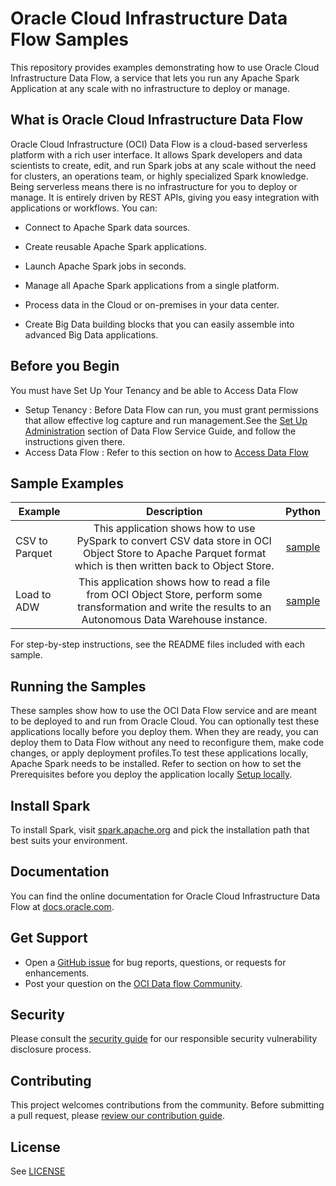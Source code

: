 # Oracle Cloud Infrastructure Data Flow Samples

This repository provides examples demonstrating how to use Oracle Cloud Infrastructure Data Flow, a service that lets you run any Apache Spark Application  at any scale with no infrastructure to deploy or manage.

## What is Oracle Cloud Infrastructure Data Flow

Oracle Cloud Infrastructure (OCI) Data Flow is a cloud-based serverless platform with a rich user interface. It allows Spark developers and data scientists to create, edit, and run Spark jobs at any scale without the need for clusters, an operations team, or highly specialized Spark knowledge. Being serverless means there is no infrastructure for you to deploy or manage. It is entirely driven by REST APIs, giving you easy integration with applications or workflows. You can:

* Connect to Apache Spark data sources.

* Create reusable Apache Spark applications.

* Launch Apache Spark jobs in seconds.

* Manage all Apache Spark applications from a single platform.

* Process data in the Cloud or on-premises in your data center.

* Create Big Data building blocks that you can easily assemble into advanced Big Data applications.

## Before you Begin

You must have Set Up Your Tenancy and be able to Access Data Flow

* Setup Tenancy : Before Data Flow can run, you must grant permissions that allow effective log capture and run management.See the [Set Up Administration](https://docs.oracle.com/iaas/data-flow/using/dfs_getting_started.htm#set_up_admin) section of Data Flow Service Guide, and follow the instructions given there.  
* Access Data Flow : Refer to this section on how to [Access Data Flow](https://docs.oracle.com/en-us/iaas/data-flow/data-flow-tutorial/getting-started/dfs_tut_get_started.htm#access_ui)

## Sample Examples

| Example            | Description | Python |
|-------------------|:-----------:|:------:|
| CSV to Parquet    |This application shows how to use PySpark to convert CSV data store in OCI Object Store to Apache Parquet format which is then written back to Object Store.              |[sample](./python/csv_to_parquet)|
| Load to ADW       |This application shows how to read a file from OCI Object Store, perform some transformation and write the results to an Autonomous Data Warehouse instance.              |[sample](./python/loadadw)|

For step-by-step instructions, see the README files included with each sample.

## Running the Samples

These samples show how to use the OCI Data Flow service and are meant to be deployed to and run from Oracle Cloud. You can optionally test these applications locally before you deploy them.  When they are ready, you can deploy them to Data Flow without any need to reconfigure them, make code changes, or apply deployment profiles.To test these applications locally, Apache Spark needs to be installed. Refer to section on how to set the Prerequisites before you deploy the application locally [Setup locally](https://docs.oracle.com/en-us/iaas/data-flow/data-flow-tutorial/develop-apps-locally/front.htm).

## Install Spark

To install Spark, visit [spark.apache.org](https://spark.apache.org/docs/latest/api/python/getting_started/index.html)
and pick the installation path that best suits your environment.

## Documentation

You can find the online documentation for Oracle Cloud Infrastructure Data Flow at [docs.oracle.com](https://docs.oracle.com/en-us/iaas/data-flow/using/dfs_getting_started.htm).

## Get Support

* Open a [GitHub issue](https://github.com/oracle/oracle-dataflow-samples/issues) for bug reports, questions, or requests for enhancements.
* Post your question on the [OCI Data flow Community](https://community.oracle.com/community/groundbreakers/database/nosql_database).

## Security

Please consult the [security guide](./SECURITY.md) for our responsible security
vulnerability disclosure process.

## Contributing

This project welcomes contributions from the community. Before submitting a pull
request, please [review our contribution guide](./CONTRIBUTING.md).

## License

See [LICENSE](./LICENSE.txt)
